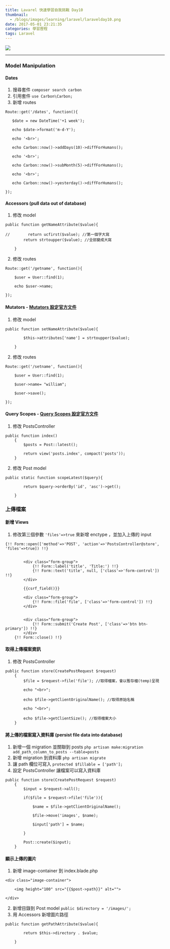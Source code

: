 ```yaml
---
title: Lavarel 快速學習自我挑戰 Day10
thumbnail:
  - /blogs/images/learning/laravel/laravelday10.png
date: 2017-05-01 23:21:35
categories: 學習歷程
tags: Laravel
---
```

<img src="/blogs/images/learning/laravel/laravelday10.png">

***
### Model Manipulation
#### Dates
1. 搜尋套件 `composer search carbon`
2. 引用套件 `use Carbon\Carbon;`
3. 新增 routes
```
Route::get('/dates', function(){

   $date = new DateTime('+1 week');

   echo $date->format('m-d-Y');

   echo '<br>';

   echo Carbon::now()->addDays(10)->diffForHumans();

   echo '<br>';

   echo Carbon::now()->subMonth(5)->diffForHumans();

   echo '<br>';

   echo Carbon::now()->yesterday()->diffForHumans();

});
```
#### Accessors (pull data out of database)
1. 修改 model
```
public function getNameAttribute($value){

//        return ucfirst($value); //第一個字大寫
        return strtoupper($value); //全部變成大寫

    }
```
2. 修改 routes
```
Route::get('/getname', function(){

    $user = User::find(1);

    echo $user->name;

});
```
#### Mutators - [Mutators 設定官方文件](https://laravel.com/docs/5.2/eloquent-mutators)
1. 修改 model
```
public function setNameAttribute($value){

        $this->attributes['name'] = strtoupper($value);

    }
```
2. 修改 routes
```
Route::get('/setname', function(){

    $user = User::find(1);

    $user->name= "william";

    $user->save();

});
```
#### Query Scopes - [Query Scopes 設定官方文件](https://laravel.com/docs/5.2/eloquent#query-scopes)
1. 修改 PostsController
```
public function index()
    {
        $posts = Post::latest();

        return view('posts.index', compact('posts'));
    }

```
2. 修改 Post model
```
public static function scopeLatest($query){

        return $query->orderBy('id', 'asc')->get();

    }
```
### 上傳檔案
#### 新增 Views
1. 修改第三個參數 `'files'=>true` 來新增 enctype ，並加入上傳的 input
```
{!! Form::open(['method'=>'POST', 'action'=>'PostsController@store', 'files'=>true]) !!}


        <div class="form-group">
            {!! Form::label('title', 'Title:') !!}
            {!! Form::text('title', null, ['class'=>'form-control']) !!}
        </div>

        {{csrf_field()}}

        <div class="form-group">
            {!! Form::file('file', ['class'=>'form-control']) !!}
        </div>


        <div class="form-group">
            {!! Form::submit('Create Post', ['class'=>'btn btn-primary']) !!}
        </div>
    {!! Form::close() !!}
```
#### 取得上傳檔案資訊
1. 修改 PostsController
```
public function store(CreatePostRequest $request)
    {
        $file = $request->file('file'); //取得檔案，會以暫存檔(temp)呈現

        echo "<br>";

        echo $file->getClientOriginalName(); //取得原始名稱

        echo "<br>";

        echo $file->getClientSize(); //取得檔案大小
    }
```
#### 將上傳的檔案寫入資料庫 (persist file data into database)
1. 新增一個 migration 並關聯到 posts
`php artisan make:migration add_path_column_to_posts --table=posts`
2. 新增 migration 到資料庫
`php artisan migrate`
3. 讓 path 欄位可寫入
`protected $fillable = ['path'];`
4. 設定 PostsController 讓檔案可以寫入資料庫
```
public function store(CreatePostRequest $request)
    {
        $input = $request->all();

        if($file = $request->file('file')){

            $name = $file->getClientOriginalName();

            $file->move('images', $name);

            $input['path'] = $name;

        }

        Post::create($input);
    }
```
#### 顯示上傳的圖片
1. 新增 image-container 到 index.blade.php
```
<div class="image-container">

    <img height="100" src="{{$post->path}}" alt="">
    
</div>
```
2. 新增目錄到 Post model
`public $directory = '/images/';`
3. 用 Accessors 新增圖片路徑
```
public function getPathAttribute($value){

        return $this->directory . $value;

    }
```